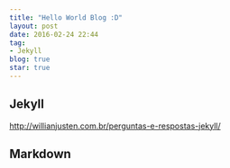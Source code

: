 ```yaml
---
title: "Hello World Blog :D"
layout: post
date: 2016-02-24 22:44
tag:
- Jekyll
blog: true
star: true
---
```


## Jekyll

http://willianjusten.com.br/perguntas-e-respostas-jekyll/

## Markdown
[1]: http://daringfireball.net/projects/markdown/
[2]: http://www.fileformat.info/info/unicode/char/2163/index.htm
[3]: http://www.markitdown.net/
[4]: http://daringfireball.net/projects/markdown/basics
[5]: http://daringfireball.net/projects/markdown/syntax
[6]: http://kune.fr/wp-content/uploads/2013/10/ghost-blog.jpg
